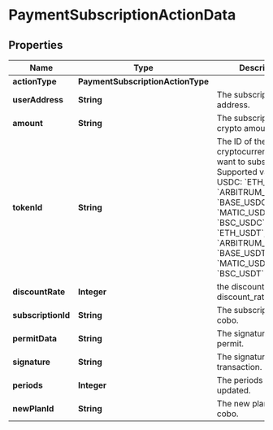 

# PaymentSubscriptionActionData


## Properties

| Name | Type | Description | Notes |
|------------ | ------------- | ------------- | -------------|
|**actionType** | **PaymentSubscriptionActionType** |  |  |
|**userAddress** | **String** | The subscription user address. |  |
|**amount** | **String** | The subscription crypto amount.  |  |
|**tokenId** | **String** | The ID of the cryptocurrency you want to subscription. Supported values:  - USDC: &#x60;ETH_USDC&#x60;, &#x60;ARBITRUM_USDCOIN&#x60;, &#x60;BASE_USDC&#x60;, &#x60;MATIC_USDC2&#x60;, &#x60;BSC_USDC&#x60; - USDT: &#x60;ETH_USDT&#x60;, &#x60;ARBITRUM_USDT&#x60;, &#x60;BASE_USDT&#x60;, &#x60;MATIC_USDT&#x60;, &#x60;BSC_USDT&#x60;  |  |
|**discountRate** | **Integer** | the discount rate, discount_rate/10000 |  [optional] |
|**subscriptionId** | **String** | The subscription id in cobo. |  |
|**permitData** | **String** | The signature of permit. |  [optional] |
|**signature** | **String** | The signature for transaction. |  |
|**periods** | **Integer** | The periods needed updated. |  [optional] |
|**newPlanId** | **String** | The new plan id in cobo. |  |



